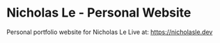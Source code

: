 # Nicholas Le - Personal Website

Personal portfolio website for Nicholas Le
Live at: https://nicholasle.dev
